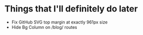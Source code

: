 # Things that I'll definitely do later

- Fix GitHub SVG top margin at exactly 961px size
- Hide Bg Column on /blog/ routes
